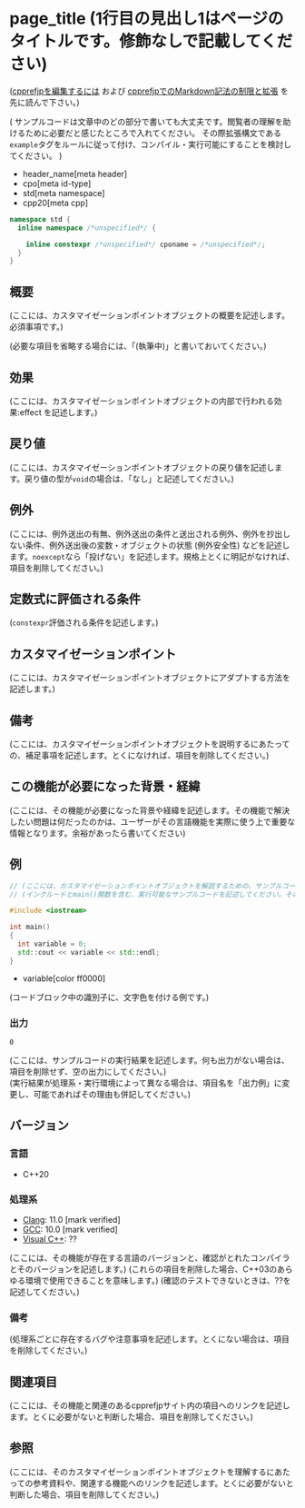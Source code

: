 # page_title (1行目の見出し1はページのタイトルです。修飾なしで記載してください)

([cpprefjpを編集するには](/start_editing.md) および [cpprefjpでのMarkdown記法の制限と拡張](markdown_cpprefjp.md) を先に読んで下さい。)

(
  サンプルコードは文章中のどの部分で書いても大丈夫です。閲覧者の理解を助けるために必要だと感じたところで入れてください。
  その際拡張構文である`example`タグをルールに従って付け、コンパイル・実行可能にすることを検討してください。
)

* header_name[meta header]
* cpo[meta id-type]
* std[meta namespace]
* cpp20[meta cpp]

<!-- `[meta header]`は、所属ヘッダを表すメタ情報 -->
<!-- `[meta id-type]`は、識別子の種別を表すメタ情報。class, class template, function, function template, enum, variable, type-alias, concept, macro, namespace。全てのオーバーロードが関数テンプレートならfunction templateを使用し、そうでなければfunctionを使用する -->
<!-- `[meta namespace]`は、所属する名前空間を表すメタ情報。マクロを考慮して省略可。名前空間の区切りは`::` -->
<!-- `[meta cpp]`は、機能が追加・非推奨・削除されたバージョンを表すメタ情報。改行して複数指定ができる。 -->
<!--    `cpp20[meta cpp]` : C++20で追加された機能 -->
<!--    `cpp23[meta cpp]` : C++23で追加された機能 -->
<!--    `cpp26[meta cpp]` : C++26で追加された機能 -->
<!--    `cpp23deprecated[meta cpp]` : C++23で非推奨になった機能 -->
<!--    `cpp23removed[meta cpp]` : C++23で削除された機能 -->
<!--    `cpp26deprecated[meta cpp]` : C++26で非推奨になった機能 -->
<!--    `cpp26removed[meta cpp]` : C++26で削除された機能 -->
<!--    `future[meta cpp]` : 将来のC++で検討されている機能 -->
<!--    `archive[meta cpp]` : 廃案になったが記録として残す価値のあるC++機能 -->

```cpp
namespace std {
  inline namespace /*unspecified*/ {

    inline constexpr /*unspecified*/ cponame = /*unspecified*/;
  }
}
```

## 概要
(ここには、カスタマイゼーションポイントオブジェクトの概要を記述します。必須事項です。)

(必要な項目を省略する場合には、「(執筆中)」と書いておいてください。)


## 効果
(ここには、カスタマイゼーションポイントオブジェクトの内部で行われる効果:effect を記述します。)


## 戻り値
(ここには、カスタマイゼーションポイントオブジェクトの戻り値を記述します。戻り値の型が`void`の場合は、「なし」と記述してください。)


## 例外
(ここには、例外送出の有無、例外送出の条件と送出される例外、例外を抄出しない条件、例外送出後の変数・オブジェクトの状態 (例外安全性) などを記述します。`noexcept`なら「投げない」を記述します。規格上とくに明記がなければ、項目を削除してください。)


## 定数式に評価される条件
(`constexpr`評価される条件を記述します。)


## カスタマイゼーションポイント
(ここには、カスタマイゼーションポイントオブジェクトにアダプトする方法を記述します。)


## 備考
(ここには、カスタマイゼーションポイントオブジェクトを説明するにあたっての、補足事項を記述します。とくになければ、項目を削除してください。)


## この機能が必要になった背景・経緯
(ここには、その機能が必要になった背景や経緯を記述します。その機能で解決したい問題は何だったのかは、ユーザーがその言語機能を実際に使う上で重要な情報となります。余裕があったら書いてください)


## 例
```cpp example
// (ここには、カスタマイゼーションポイントオブジェクトを解説するための、サンプルコードを記述します。)
// (インクルードとmain()関数を含む、実行可能なサンプルコードを記述してください。そのようなコードブロックにはexampleタグを付けます。)

#include <iostream>

int main()
{
  int variable = 0;
  std::cout << variable << std::endl;
}
```
* variable[color ff0000]

(コードブロック中の識別子に、文字色を付ける例です。)

### 出力
```
0
```

(ここには、サンプルコードの実行結果を記述します。何も出力がない場合は、項目を削除せず、空の出力にしてください。)  
(実行結果が処理系・実行環境によって異なる場合は、項目名を「出力例」に変更し、可能であればその理由も併記してください。)


## バージョン
### 言語
- C++20

### 処理系
- [Clang](/implementation.md#clang): 11.0 [mark verified]
- [GCC](/implementation.md#gcc): 10.0 [mark verified]
- [Visual C++](/implementation.md#visual_cpp): ??

(ここには、その機能が存在する言語のバージョンと、確認がとれたコンパイラとそのバージョンを記述します。)
(これらの項目を削除した場合、C++03のあらゆる環境で使用できることを意味します。)
(確認のテストできないときは、??を記述してください。)

### 備考
(処理系ごとに存在するバグや注意事項を記述します。とくにない場合は、項目を削除してください。)


## 関連項目
(ここには、その機能と関連のあるcpprefjpサイト内の項目へのリンクを記述します。とくに必要がないと判断した場合、項目を削除してください。)


## 参照
(ここには、そのカスタマイゼーションポイントオブジェクトを理解するにあたっての参考資料や、関連する機能へのリンクを記述します。とくに必要がないと判断した場合、項目を削除してください。)
